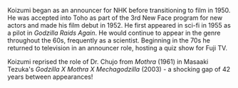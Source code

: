 <!-- Hiroshi Koizumi -->

Koizumi began as an announcer for NHK before transitioning to film in 1950. He was accepted into Toho as part of the 3rd New Face program for new actors and made his film debut in 1952. He first appeared in sci-fi in 1955 as a pilot in _Godzilla Raids Again_. He would continue to appear in the genre throughout the 60s, frequently as a scientist. Beginning in the 70s he returned to television in an announcer role, hosting a quiz show for Fuji TV.

Koizumi reprised the role of Dr. Chujo from _Mothra_ (1961) in Masaaki Tezuka's _Godzilla X Mothra X Mechagodzilla_ (2003) - a shocking gap of 42 years between appearances!